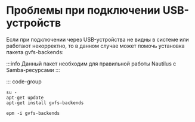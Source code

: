# Проблемы при подключении USB-устройств

Если при подключении через USB-устройства не видны в системе или работают некорректно,
то в данном случае может помочь установка пакета gvfs-backends:

:::info
Данный пакет необходим для правильной работы Nautilus c Samba-ресурсами
:::

::: code-group

```shell[apt-get]
su -
apt-get update
apt-get install gvfs-backends
```
```shell[epm]
epm -i gvfs-backends
```


